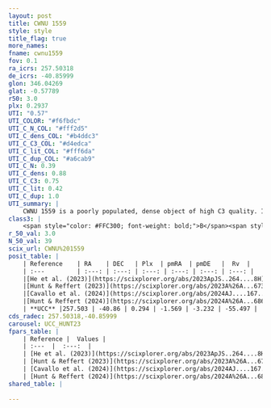 ```yaml
---
layout: post
title: CWNU 1559
style: style
title_flag: true
more_names: 
fname: cwnu1559
fov: 0.1
ra_icrs: 257.50318
de_icrs: -40.85999
glon: 346.04269
glat: -0.57789
r50: 3.0
plx: 0.2937
UTI: "0.57"
UTI_COLOR: "#f6fbdc"
UTI_C_N_COL: "#fff2d5"
UTI_C_dens_COL: "#b4ddc3"
UTI_C_C3_COL: "#d4edca"
UTI_C_lit_COL: "#fff6da"
UTI_C_dup_COL: "#a6cab9"
UTI_C_N: 0.39
UTI_C_dens: 0.88
UTI_C_C3: 0.75
UTI_C_lit: 0.42
UTI_C_dup: 1.0
UTI_summary: |
    CWNU 1559 is a poorly populated, dense object of high C3 quality. It was recently reported in the literature.
class3: |
    <span style="color: #FFC300; font-weight: bold;">B</span><span style="color: green; font-weight: bold;">A</span>
r_50_val: 3.0
N_50_val: 39
scix_url: CWNU%201559
posit_table: |
    | Reference    | RA    | DEC   | Plx  | pmRA  | pmDE   |  Rv  |
    | :---         | :---: | :---: | :---: | :---: | :---: | :---: |
    |[He et al. (2023)](https://scixplorer.org/abs/2023ApJS..264....8H) | 257.501 | -40.865 | 0.304 | -1.571 | -3.232 | -- |
    |[Hunt & Reffert (2023)](https://scixplorer.org/abs/2023A%26A...673A.114H) | 257.509 | -40.865 | 0.29 | -1.541 | -3.224 | -51.139 |
    |[Cavallo et al. (2024)](https://scixplorer.org/abs/2024AJ....167...12C) | 257.507 | -40.867 | 0.291 | -- | -- | -- |
    |[Hunt & Reffert (2024)](https://scixplorer.org/abs/2024A%26A...686A..42H) | 257.509 | -40.865 | 0.29 | -1.541 | -3.224 | -51.139 |
    | **UCC** |257.503 | -40.86 | 0.294 | -1.569 | -3.232 | -55.497 | 
cds_radec: 257.50318,-40.85999
carousel: UCC_HUNT23
fpars_table: |
    | Reference |  Values |
    | :---  |  :---:  |
    | [He et al. (2023)](https://scixplorer.org/abs/2023ApJS..264....8H) | `A0=5.8, m-M=12.7, logAge=6.65` |
    | [Hunt & Reffert (2023)](https://scixplorer.org/abs/2023A%26A...673A.114H) | `AV50=4.813, diffAV50=2.7, MOD50=12.45, logAge50=7.213` |
    | [Cavallo et al. (2024)](https://scixplorer.org/abs/2024AJ....167...12C) | `AV50=5.08, dMod50=11.92, logAge50=6.96, [Fe/H]50=-0.05` |
    | [Hunt & Reffert (2024)](https://scixplorer.org/abs/2024A%26A...686A..42H) | `MassJ=1495.11` |
shared_table: |
    
---
```

